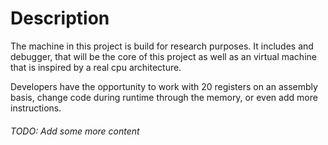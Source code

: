 # Description

The machine in this project is build for research purposes. It includes and
debugger, that will be the core of this project as well as an virtual machine
that is inspired by a real cpu architecture.

Developers have the opportunity to work with 20 registers on an assembly basis,
change code during runtime through the memory, or even add more instructions.

###### TODO: Add some more content
